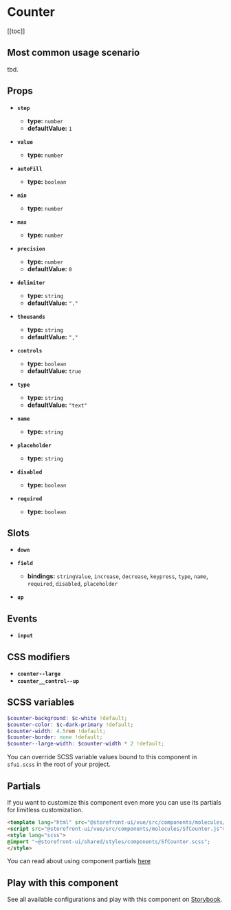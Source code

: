# Counter

<!-- No Component description -->


[[toc]]


## Most common usage scenario

tbd.


## Props

- **`step`**
  - **type:** `number`
  - **defaultValue:** `1`

- **`value`**
  - **type:** `number`

- **`autoFill`**
  - **type:** `boolean`

- **`min`**
  - **type:** `number`

- **`max`**
  - **type:** `number`

- **`precision`**
  - **type:** `number`
  - **defaultValue:** `0`

- **`delimiter`**
  - **type:** `string`
  - **defaultValue:** `"."`

- **`thousands`**
  - **type:** `string`
  - **defaultValue:** `","`

- **`controls`**
  - **type:** `boolean`
  - **defaultValue:** `true`

- **`type`**
  - **type:** `string`
  - **defaultValue:** `"text"`

- **`name`**
  - **type:** `string`

- **`placeholder`**
  - **type:** `string`

- **`disabled`**
  - **type:** `boolean`

- **`required`**
  - **type:** `boolean`


## Slots

- **`down`**

- **`field`**
  - **bindings:** `stringValue`, `increase`, `decrease`, `keypress`, `type`, `name`, `required`, `disabled`, `placeholder`

- **`up`**


## Events

- **`input`**


## CSS modifiers

- **`counter--large`**
- **`counter__control--up`**


## SCSS variables

```scss
$counter-background: $c-white !default;
$counter-color: $c-dark-primary !default;
$counter-width: 4.5rem !default;
$counter-border: none !default;
$counter--large-width: $counter-width * 2 !default;
```

You can override SCSS variable values bound to this component in `sfui.scss` in the root of your project.


## Partials

If you want to customize this component even more you can use its partials for limitless customization.

```html
<template lang="html" src="@storefront-ui/vue/src/components/molecules/SfCounter.html"></template>
<script src="@storefront-ui/vue/src/components/molecules/SfCounter.js"></script>
<style lang="scss">
@import "~@storefront-ui/shared/styles/components/SfCounter.scss";
</style>
```

You can read about using component partials [here](docs.storefrontui.io/customization)


## Play with this component

See all available configurations and play with this component on <a href="https://storybook.storefrontui.io/?path=/story/">Storybook</a>.
